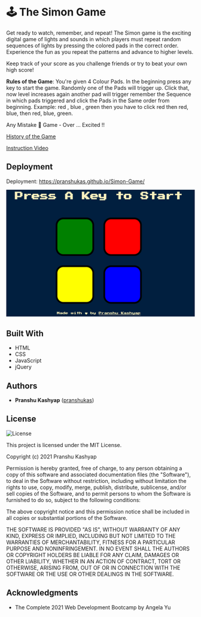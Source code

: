 #  🕹 The Simon Game

Get ready to watch, remember, and repeat! The Simon game is the exciting digital game of lights and sounds in which players must repeat random sequences of lights by pressing the colored pads in the correct order. Experience the fun as you repeat the patterns and advance to higher levels. 

Keep track of your score as you challenge friends or try to beat your own high score!

**Rules of the Game**: You're given 4 Colour Pads. In the beginning press any key to start the game. Randomly one of the Pads will trigger up. Click that, now level increases again another pad will trigger remember the Sequence in which pads triggered and click the Pads in the Same order from beginning. 
Example: red , blue , green then you have to click red then red, blue, then red, blue, green.

Any Mistake 😬 Game - Over ... Excited !!


[History of the Game](https://en.wikipedia.org/wiki/Simon_(game))

[Instruction Video](https://www.youtube.com/watch?v=1Yqj76Q4jJ4)

## Deployment

Deployment: https://pranshukas.github.io/Simon-Game/

![Simon-Game](./images/Capture.png)


## Built With

  - HTML
  - CSS
  - JavaScript
  - jQuery


## Authors

  - **Pranshu Kashyap**
    ([pranshukas](https://github.com/pranshukas))
    
## License

![License](https://img.shields.io/badge/license-MIT%20License-blue.svg)

This project is licensed under the MIT License.

Copyright (c) 2021 Pranshu Kashyap

Permission is hereby granted, free of charge, to any person obtaining a copy
of this software and associated documentation files (the "Software"), to deal
in the Software without restriction, including without limitation the rights
to use, copy, modify, merge, publish, distribute, sublicense, and/or sell
copies of the Software, and to permit persons to whom the Software is
furnished to do so, subject to the following conditions:

The above copyright notice and this permission notice shall be included in all
copies or substantial portions of the Software.

THE SOFTWARE IS PROVIDED "AS IS", WITHOUT WARRANTY OF ANY KIND, EXPRESS OR
IMPLIED, INCLUDING BUT NOT LIMITED TO THE WARRANTIES OF MERCHANTABILITY,
FITNESS FOR A PARTICULAR PURPOSE AND NONINFRINGEMENT. IN NO EVENT SHALL THE
AUTHORS OR COPYRIGHT HOLDERS BE LIABLE FOR ANY CLAIM, DAMAGES OR OTHER
LIABILITY, WHETHER IN AN ACTION OF CONTRACT, TORT OR OTHERWISE, ARISING FROM,
OUT OF OR IN CONNECTION WITH THE SOFTWARE OR THE USE OR OTHER DEALINGS IN THE
SOFTWARE.

## Acknowledgments

  * The Complete 2021 Web Development Bootcamp by Angela Yu

